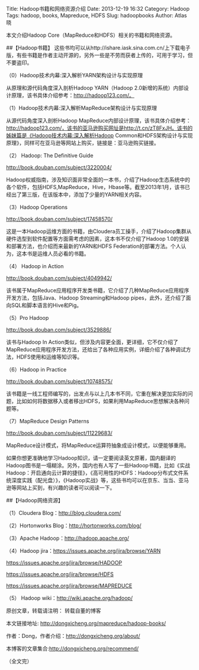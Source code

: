 Title: Hadoop书籍和网络资源介绍 
Date: 2013-12-19 16:32
Category: Hadoop
Tags: hadoop, books, Mapreduce, HDFS
Slug: hadoopbooks
Author: Atlas 晓

本文介绍Hadoop Core（MapReduce和HDFS）相关的书籍和网络资源。

##【Hadoop书籍】
这些书均可以从http://ishare.iask.sina.com.cn/上下载电子版，有些书籍是作者主动开源的，另外一些是不劳而获者上传的，可用于学习，但不要盗印。

（0）Hadoop技术内幕:深入解析YARN架构设计与实现原理

从原理和源代码角度深入剖析Hadoop YARN（Hadoop 2.0新增的系统）内部设计原理，该书具体介绍参考：http://hadoop123.com/。

（1）Hadoop技术内幕:深入解析MapReduce架构设计与实现原理

从源代码角度深入剖析Hadoop MapReduce内部设计原理，该书具体介绍参考：http://hadoop123.com/，该书的亚马逊购买网址是http://t.cn/zT8FxJH。该书的姊妹篇是《Hadoop技术内幕:深入解析Hadoop Common和HDFS架构设计与实现原理》，同样可在亚马逊等网站上购买，链接是：亚马逊购买链接。

（2） Hadoop: The Definitive Guide

http://book.douban.com/subject/3220004/

Hadoop权威指南，涉及知识面非常全面的一本书，介绍了Hadoop生态系统中的各个软件，包括HDFS,MapReduce，Hive，Hbase等。截至2013年1月，该书已经出了第三版，在该版本中，添加了少量的YARN相关内容。

（3）Hadoop Operations

http://book.douban.com/subject/17458570/

这是一本Hadoop运维方面的书籍，由Cloudera员工操手，介绍了Hadoop集群从硬件选型到软件配置等方面需考虑的因素，这本书不仅介绍了Hadoop 1.0的安装和部署方法，也介绍而来最新的YARN和HDFS Federation的部署方法。个人认为，这本书是运维人员必看的书籍。

（4） Hadoop in Action

http://book.douban.com/subject/4049942/

该书属于MapReduce应用程序开发类书籍，它介绍了几种MapReduce应用程序开发方法，包括Java、Hadoop Streaming和Hadoop pipes，此外，还介绍了面向SQL和脚本语言的Hive和Pig。

（5）Pro Hadoop

http://book.douban.com/subject/3529886/

该书与Hadoop In Action类似，但涉及内容更全面，更详细，它不仅介绍了MapReduce应用程序开发方法，还给出了各种应用实例，详细介绍了各种调试方法，HDFS使用和运维等知识等。

（6）Hadoop in Practice

http://book.douban.com/subject/10748575/

该书籍是一线工程师编写的，出发点与以上几本书不同，它重在解决更加实际的问题，比如如何将数据移入或者移出HDFS，如果利用MapReduce思想解决各种问题等。

（7）MapReduce Design Patterns

http://book.douban.com/subject/11229683/

MapReduce设计模式，将MapReduce运算符抽象成设计模式，以便能够重用。

如果你想更准确地学习Hadoop知识，请一定要阅读英文原著，国内翻译的Hadoop图书是一塌糊涂。另外，国内也有人写了一些Hadoop书籍，比如《实战Hadoop：开启通向云计算的捷径》，《高可用性的HDFS：Hadoop分布式文件系统深度实践（配光盘）》，《Hadoop实战》等，这些书均可以在京东、当当、亚马逊等网站上买到，有兴趣的读者可以阅读一下。

##【Hadoop网络资源】

（1）Cloudera Blog：http://blog.cloudera.com/

（2）Hortonworks Blog：http://hortonworks.com/blog/

（3）Apache Hadoop：http://hadoop.apache.org/

（4）Hadoop jira：https://issues.apache.org/jira/browse/YARN

https://issues.apache.org/jira/browse/HADOOP

https://issues.apache.org/jira/browse/HDFS

https://issues.apache.org/jira/browse/MAPREDUCE

（5） Hadoop wiki：http://wiki.apache.org/hadoop/

原创文章，转载请注明： 转载自董的博客

本文链接地址: http://dongxicheng.org/mapreduce/hadoop-books/

作者：Dong，作者介绍：http://dongxicheng.org/about/

本博客的文章集合:http://dongxicheng.org/recommend/

（全文完） 


